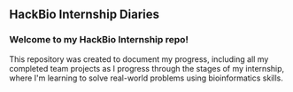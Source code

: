 ## HackBio Internship Diaries
### Welcome to my HackBio Internship repo!

This repository was created to document my progress, including all my completed team projects as I progress through the stages of my internship, where I'm learning to solve real-world problems using bioinformatics skills.
